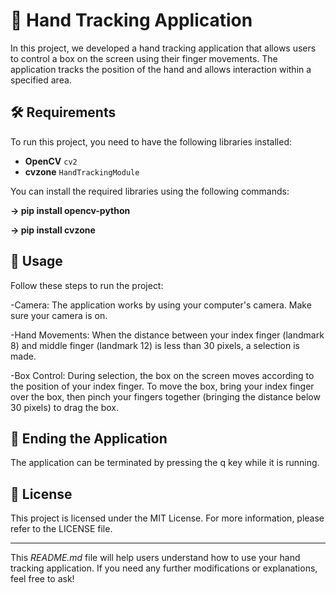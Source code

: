 # 👋 **Hand Tracking Application**

In this project, we developed a hand tracking application that allows users to control a box on the screen using their finger movements. The application tracks the position of the hand and allows interaction within a specified area.

## **🛠️ Requirements**

To run this project, you need to have the following libraries installed:

- **OpenCV** `cv2`
- **cvzone** `HandTrackingModule`

You can install the required libraries using the following commands:


**-> pip install opencv-python**

**-> pip install cvzone**


## **🚀 Usage**
Follow these steps to run the project:

-Camera: The application works by using your computer's camera. Make sure your camera is on.

-Hand Movements: When the distance between your index finger (landmark 8) and middle finger (landmark 12) is less than 30 pixels, a selection is made.

-Box Control: During selection, the box on the screen moves according to the position of your index finger. To move the box, bring your index finger over the box, then pinch your fingers together (bringing the distance below 30 pixels) to drag the box.

## **🔧 Ending the Application**
The application can be terminated by pressing the q key while it is running.

## **📄 License**
This project is licensed under the MIT License. For more information, please refer to the LICENSE file.

---
This *README.md* file will help users understand how to use your hand tracking application. If you need any further modifications or explanations, feel free to ask!

